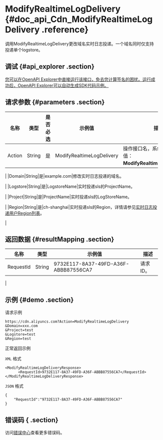 # ModifyRealtimeLogDelivery {#doc_api_Cdn_ModifyRealtimeLogDelivery .reference}

调用ModifyRealtimeLogDelivery更改域名实时日志投递。一个域名同时仅支持投递单个logstore。

## 调试 {#api_explorer .section}

[您可以在OpenAPI Explorer中直接运行该接口，免去您计算签名的困扰。运行成功后，OpenAPI Explorer可以自动生成SDK代码示例。](https://api.aliyun.com/#product=Cdn&api=ModifyRealtimeLogDelivery&type=RPC&version=2018-05-10)

## 请求参数 {#parameters .section}

|名称|类型|是否必选|示例值|描述|
|--|--|----|---|--|
|Action|String|是|ModifyRealtimeLogDelivery|操作接口名，系统规定参数，取值：**ModifyRealtimeLogDelivery**。

 |
|Domain|String|是|example.com|修改实时日志投递的域名。

 |
|Logstore|String|是|LogstoreName|实时投递sls的ProjectName。

 |
|Project|String|是|ProjectName|实时投递sls的LogStoreName。

 |
|Region|String|是|ch-shanghai|实时投递sls的Region，详情请参见[实时日志投递用户Region列表](~~27232~~)。

 |

## 返回数据 {#resultMapping .section}

|名称|类型|示例值|描述|
|--|--|---|--|
|RequestId|String|9732E117-8A37-49FD-A36F-ABBB87556CA7|请求ID。

 |

## 示例 {#demo .section}

请求示例

``` {#request_demo}
https://cdn.aliyuncs.com?Action=ModifyRealtimeLogDelivery
&Domain=xxx.com
&Project=test
&Logstore=test
&Region=test
```

正常返回示例

`XML` 格式

``` {#xml_return_success_demo}
<ModifyRealtimeLogDeliveryResponse>
	  <RequestId>9732E117-8A37-49FD-A36F-ABBB87556CA7</RequestId>
</ModifyRealtimeLogDeliveryResponse>
```

`JSON` 格式

``` {#json_return_success_demo}
{
	"RequestId":"9732E117-8A37-49FD-A36F-ABBB87556CA7"
}
```

## 错误码 { .section}

访问[错误中心](https://error-center.aliyun.com/status/product/Cdn)查看更多错误码。

